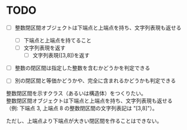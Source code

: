 # TODO

- [ ] 整数閉区間オブジェクトは下端点と上端点を持ち、文字列表現も返せる
  - [ ] 下端点と上端点を持てること
  - [ ] 文字列表現を返す
    - [ ] 文字列表現([3,8])を返す
- [ ] 整数の閉区間は指定した整数を含むかどうかを判定できる
- [ ] 別の閉区間と等価かどうかや、完全に含まれるかどうかも判定できる


整数閉区間を示すクラス（あるいは構造体）をつくりたい。  
整数閉区間オブジェクトは下端点と上端点を持ち、文字列表現も返せる  
（例: 下端点 3, 上端点 8 の整数閉区間の文字列表記は "[3,8]"）。  

ただし、上端点より下端点が大きい閉区間を作ることはできない。  
